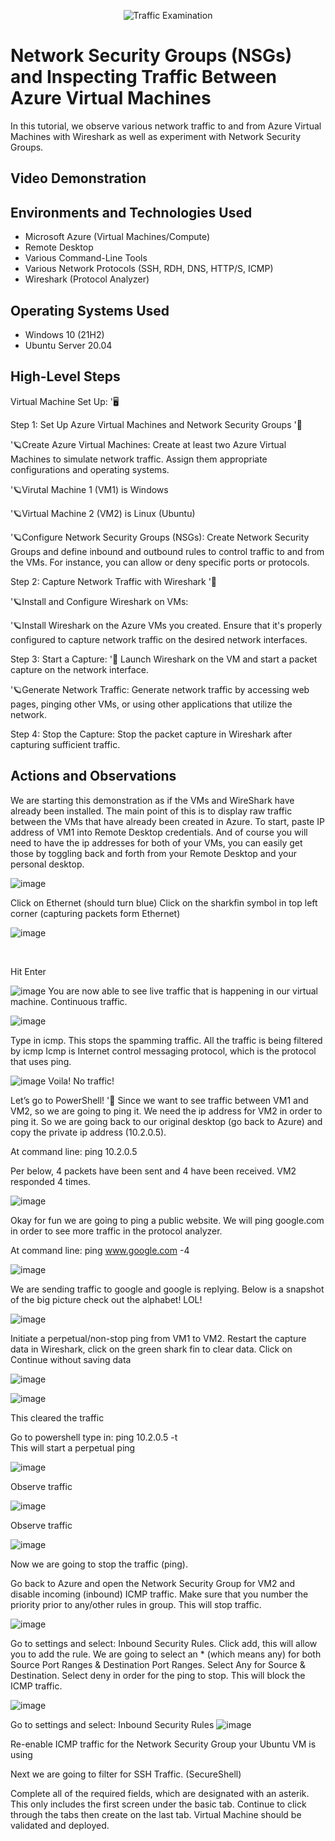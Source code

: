  <p align="center">
<img src="https://i.imgur.com/Ua7udoS.png" alt="Traffic Examination"/>
</p>

<h1>Network Security Groups (NSGs) and Inspecting Traffic Between Azure Virtual Machines</h1>
In this tutorial, we observe various network traffic to and from Azure Virtual Machines with Wireshark as well as experiment with Network Security Groups. <br />


<h2>Video Demonstration</h2>

<h2>Environments and Technologies Used</h2>

- Microsoft Azure (Virtual Machines/Compute)
- Remote Desktop
- Various Command-Line Tools
- Various Network Protocols (SSH, RDH, DNS, HTTP/S, ICMP)
- Wireshark (Protocol Analyzer)

<h2>Operating Systems Used </h2>

- Windows 10 (21H2)
- Ubuntu Server 20.04

<h2>High-Level Steps</h2>
Virtual Machine Set Up: '🖥️

Step 1: Set Up Azure Virtual Machines and Network Security Groups '🚀

'🪐Create Azure Virtual Machines:
Create at least two Azure Virtual Machines to simulate network traffic. Assign them appropriate configurations and operating systems.

 '🪐Virutal Machine 1 (VM1) is Windows

 '🪐Virtual Machine 2 (VM2) is Linux (Ubuntu)

'🪐Configure Network Security Groups (NSGs):
Create Network Security Groups and define inbound and outbound rules to control traffic to and from the VMs. For instance, you can allow or deny specific ports or protocols.

Step 2: Capture Network Traffic with Wireshark '🚀

'🪐Install and Configure Wireshark on VMs:

'🪐Install Wireshark on the Azure VMs you created. Ensure that it's properly configured to capture network traffic on the desired network interfaces.

Step 3: Start a Capture: '🚀
Launch Wireshark on the VM and start a packet capture on the network interface.

'🪐Generate Network Traffic:
Generate network traffic by accessing web pages, pinging other VMs, or using other applications that utilize the network.

Step 4: Stop the Capture:
Stop the packet capture in Wireshark after capturing sufficient traffic.

<h2>Actions and Observations</h2>

We are starting this demonstration as if the VMs and WireShark have already been installed. The main point of this is to display raw traffic between the VMs that have already been created in Azure. To start, paste IP address of VM1 into Remote Desktop credentials. And of course you will need to have the ip addresses for both of your VMs, you can easily get those by toggling back and forth from your Remote Desktop and your personal desktop. 

![image](https://github.com/christyguajardo/azure-network-protocols/assets/147533626/2ddb242c-9346-464b-b9f3-5126a06b942c)

 
</p>
<p>
Click on Ethernet (should turn blue)
Click on the sharkfin symbol in top left corner (capturing packets form Ethernet) 

![image](https://github.com/christyguajardo/azure-network-protocols/assets/147533626/91896e5f-bd52-40cf-b473-08e11364f76f)


</p>
<br />

Hit Enter 

![image](https://github.com/christyguajardo/azure-network-protocols/assets/147533626/36c47b59-213d-45be-ab0f-62277a13953d)
You are now able to see live traffic that is happening in our virtual machine. Continuous traffic.

![image](https://github.com/christyguajardo/azure-network-protocols/assets/147533626/21007cf1-2839-4006-8e5e-c3a649a17f15)


</p>
<p>
Type in icmp. This stops the spamming traffic. All the traffic is being filtered by icmp
Icmp is Internet control messaging protocol, which is the protocol that uses ping.  

 ![image](https://github.com/christyguajardo/azure-network-protocols/assets/147533626/80868c06-9e02-49ce-918a-6d7c7e6b77c4)
Voila! No traffic! 

Let’s go to PowerShell! '🐚
Since we want to see traffic between VM1 and VM2, so we are going to ping it. We need the ip address for VM2 in order to ping it. So we are going back to our original desktop (go back to Azure) and copy the private ip address (10.2.0.5).

At command line: ping 10.2.0.5

Per below, 4 packets have been sent and 4 have been received. 
VM2 responded 4 times. 

![image](https://github.com/christyguajardo/azure-network-protocols/assets/147533626/d6738ffa-a3a8-4d87-baf2-910b817cbed3)




Okay for fun we are going to ping a public website. We will ping google.com in order to see more traffic in the protocol analyzer. 

At command line: ping www.google.com -4

![image](https://github.com/christyguajardo/azure-network-protocols/assets/147533626/f4810bf3-b4af-44b3-b154-3bd9f12df2ad)

We are sending traffic to google and google is replying. Below is a snapshot of the big picture check out the alphabet! LOL!

![image](https://github.com/christyguajardo/azure-network-protocols/assets/147533626/403fb260-fa8f-49f5-91c6-5a1fe43a9c74)


Initiate a perpetual/non-stop ping from VM1 to VM2.
Restart the capture data in Wireshark, click on the green shark fin to clear data. Click on Continue without saving data 

![image](https://github.com/christyguajardo/azure-network-protocols/assets/147533626/16202d13-c75d-4119-9e8c-38c555fb8909)

![image](https://github.com/christyguajardo/azure-network-protocols/assets/147533626/9e6a97bd-c20d-445f-a445-701a2e530543)

This cleared the traffic

Go to powershell type in: ping 10.2.0.5 -t  
This will start a perpetual ping

![image](https://github.com/christyguajardo/azure-network-protocols/assets/147533626/24c0527d-0744-4cf0-a18f-9615affc2f7a)


Observe traffic

![image](https://github.com/christyguajardo/azure-network-protocols/assets/147533626/6341df58-6d22-4294-8dc9-d900ec660035)

Observe traffic

![image](https://github.com/christyguajardo/azure-network-protocols/assets/147533626/e819586b-e619-4299-93b0-09cfa876a6a8)


Now we are going to stop the traffic (ping). 

Go back to Azure and open the Network Security Group for VM2 and disable incoming (inbound) ICMP traffic.
Make sure that you number the priority prior to any/other rules in group. 
This will stop traffic. 

![image](https://github.com/christyguajardo/azure-network-protocols/assets/147533626/4c33476f-ae31-4b09-b331-a61040719863)

Go to settings and select: Inbound Security Rules. 
Click add, this will allow you to add the rule. We are going to select an * (which means any) for both Source Port Ranges & Destination Port Ranges.
Select Any for Source & Destination.
Select deny in order for the ping to stop. This will block the ICMP traffic. 

![image](https://github.com/christyguajardo/azure-network-protocols/assets/147533626/234c07d2-73a2-4945-8b71-b08d4bcaa017)

Go to settings and select: Inbound Security Rules
![image](https://github.com/christyguajardo/azure-network-protocols/assets/147533626/034a631b-fb4d-4db4-82f5-9ef946edbce0)


Re-enable ICMP traffic for the Network Security Group your Ubuntu VM is using


Next we are going to filter for SSH Traffic. (SecureShell)





 Complete all of the required fields, which are designated with an asterik. This only includes the first screen under the basic tab. 
Continue to click through the tabs then create on the last tab. Virtual Machine should be validated and deployed. 
</p>
<br />


